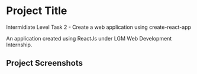 # Project Title

Intermidiate Level Task 2 - Create a web application using create-react-app

An application created using ReactJs under LGM Web Development Internship.

## Project Screenshots

